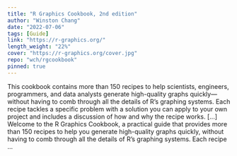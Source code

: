 ```yaml
---
title: "R Graphics Cookbook, 2nd edition"
author: "Winston Chang"
date: "2022-07-06"
tags: [Guide]
link: "https://r-graphics.org/"
length_weight: "22%"
cover: "https://r-graphics.org/cover.jpg"
repo: "wch/rgcookbook"
pinned: true
---
```


This cookbook contains more than 150 recipes to help scientists, engineers, programmers, and data analysts generate high-quality graphs quickly—without having to comb through all the details of R’s graphing systems. Each recipe tackles a specific problem with a solution you can apply to your own project and includes a discussion of how and why the recipe works. [...] Welcome to the R Graphics Cookbook, a practical guide that provides more than 150 recipes to help you generate high-quality graphs quickly, without having to comb through all the details of R’s graphing systems. Each recipe ...
